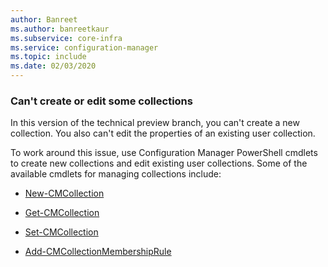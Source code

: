 ```yaml
---
author: Banreet
ms.author: banreetkaur
ms.subservice: core-infra
ms.service: configuration-manager
ms.topic: include
ms.date: 02/03/2020
---
```


### <a name="ki_coll"></a> Can't create or edit some collections

<!--6197183-->
In this version of the technical preview branch, you can't create a new collection. You also can't edit the properties of an existing user collection.

To work around this issue, use Configuration Manager PowerShell cmdlets to create new collections and edit existing user collections. Some of the available cmdlets for managing collections include:

- [New-CMCollection](/powershell/module/configurationmanager/new-cmcollection)

- [Get-CMCollection](/powershell/module/configurationmanager/get-cmcollection)

- [Set-CMCollection](/powershell/module/configurationmanager/set-cmcollection#related-links)

- [Add-CMCollectionMembershipRule](/powershell/module/configurationmanager/add-cmcollectionmembershiprule)